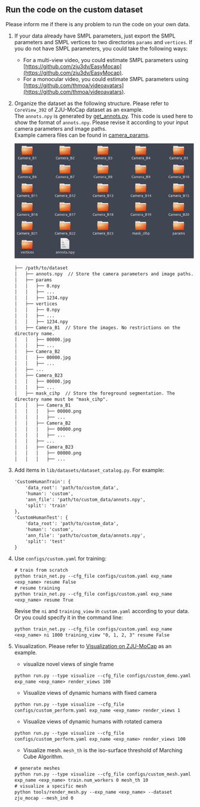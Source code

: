 ## Run the code on the custom dataset

Please inform me if there is any problem to run the code on your own data.

1. If your data already have SMPL parameters, just export the SMPL parameters and SMPL vertices to two directories `params` and `vertices`. If you do not have SMPL parameters, you could take the following ways:
    * For a multi-view video, you could estimate SMPL parameters using [https://github.com/zju3dv/EasyMocap](https://github.com/zju3dv/EasyMocap).
    * For a monocular video, you could estimate SMPL parameters using [https://github.com/thmoa/videoavatars](https://github.com/thmoa/videoavatars).
2. Organize the dataset as the following structure. Please refer to `CoreView_392` of ZJU-MoCap dataset as an example.  
 The `annots.npy` is generated by [get_annots.py](get_annots.py). This code is used here to show the format of `annots.npy`. Please revise it according to your input camera parameters and image paths.  
Example camera files can be found in [camera_params](camera_params).
    
    ![file](file_structure.png)

    ```
    ├── /path/to/dataset
    │   ├── annots.npy  // Store the camera parameters and image paths.
    │   ├── params
    │   │   ├── 0.npy
    │   │   ├── ...
    │   │   ├── 1234.npy
    │   ├── vertices
    │   │   ├── 0.npy
    │   │   ├── ...
    │   │   ├── 1234.npy
    │   ├── Camera_B1  // Store the images. No restrictions on the directory name.
    │   │   ├── 00000.jpg
    │   │   ├── ...
    │   ├── Camera_B2
    │   │   ├── 00000.jpg
    │   │   ├── ...
    │   ├── ...
    │   ├── Camera_B23
    │   │   ├── 00000.jpg
    │   │   ├── ...
    │   ├── mask_cihp  // Store the foreground segmentation. The directory name must be "mask_cihp".
    │   │   ├── Camera_B1
    │   │   │   ├── 00000.png
    │   │   │   ├── ...
    │   │   ├── Camera_B2
    │   │   │   ├── 00000.png
    │   │   │   ├── ...
    │   │   ├── ...
    │   │   ├── Camera_B23
    │   │   │   ├── 00000.png
    │   │   │   ├── ...
    ```
4. Add items in `lib/datasets/dataset_catalog.py`. For example:
    ```
    'CustomHumanTrain': {
        'data_root': 'path/to/custom_data',
        'human': 'custom',
        'ann_file': 'path/to/custom_data/annots.npy',
        'split': 'train'
    },
    'CustomHumanTest': {
        'data_root': 'path/to/custom_data',
        'human': 'custom',
        'ann_file': 'path/to/custom_data/annots.npy',
        'split': 'test'
    }
    ```
5. Use `configs/custom.yaml` for training:
    ```
    # train from scratch
    python train_net.py --cfg_file configs/custom.yaml exp_name <exp_name> resume False
    # resume training
    python train_net.py --cfg_file configs/custom.yaml exp_name <exp_name> resume True
    ```
    Revise the `ni` and `training_view` in `custom.yaml` according to your data. Or you could specify it in the command line:
    ```
    python train_net.py --cfg_file configs/custom.yaml exp_name <exp_name> ni 1000 training_view "0, 1, 2, 3" resume False
    ```
6. Visualization. Please refer to [Visualization on ZJU-MoCap](https://github.com/zju3dv/neuralbody#visualization-on-zju-mocap) as an example.
    * visualize novel views of single frame
    ```
    python run.py --type visualize --cfg_file configs/custom_demo.yaml exp_name <exp_name> render_views 100
    ```

    * Visualize views of dynamic humans with fixed camera
    ```
    python run.py --type visualize --cfg_file configs/custom_perform.yaml exp_name <exp_name> render_views 1
    ```

    * Visualize views of dynamic humans with rotated camera
    ```
    python run.py --type visualize --cfg_file configs/custom_perform.yaml exp_name <exp_name> render_views 100
    ```

    * Visualize mesh. `mesh_th` is the iso-surface threshold of Marching Cube Algorithm.
    ```
    # generate meshes
    python run.py --type visualize --cfg_file configs/custom_mesh.yaml exp_name <exp_name> train.num_workers 0 mesh_th 10
    # visualize a specific mesh
    python tools/render_mesh.py --exp_name <exp_name> --dataset zju_mocap --mesh_ind 0
    ```
